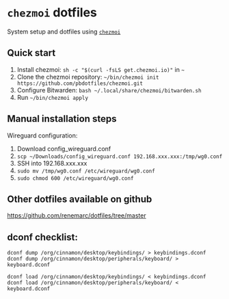 # `chezmoi` dotfiles

System setup and dotfiles using [`chezmoi`](https://www.chezmoi.io/)

## Quick start

1. Install chezmoi: `sh -c "$(curl -fsLS get.chezmoi.io)"` in `~`
2. Clone the chezmoi repository: `~/bin/chezmoi init https://github.com/pbdotfiles/chezmoi.git`
3. Configure Bitwarden: `bash ~/.local/share/chezmoi/bitwarden.sh`
4. Run `~/bin/chezmoi apply`

## Manual installation steps
Wireguard configuration:
1. Download config_wireguard.conf
2. `scp ~/Downloads/config_wireguard.conf 192.168.xxx.xxx:/tmp/wg0.conf`
3. SSH into 192.168.xxx.xxx
4. `sudo mv /tmp/wg0.conf /etc/wireguard/wg0.conf`
5. `sudo chmod 600 /etc/wireguard/wg0.conf`

## Other dotfiles available on github
https://github.com/renemarc/dotfiles/tree/master

## dconf checklist:
`dconf dump /org/cinnamon/desktop/keybindings/ > keybindings.dconf`
`dconf dump /org/cinnamon/desktop/peripherals/keyboard/ > keyboard.dconf`

`dconf load /org/cinnamon/desktop/keybindings/ < keybindings.dconf`
`dconf load /org/cinnamon/desktop/peripherals/keyboard/ < keyboard.dconf`
